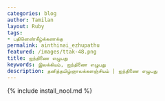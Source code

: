 ```yaml
---    
categories: blog    
author: Tamilan  
layout: Ruby  
tags:  
- பதினெண்கீழ்க்கணக்கு 
permalink: ainthinai_ezhupathu
featured: /images/ttak-48.png  
title: ஐந்திணை எழுபது
keywords: இலக்கியம், ஐந்திணை எழுபது
description: தனித்தமிழ்ஞாலக்களஞ்சியம் | ஐந்திணை எழுபது
--- 
```


{% include install_nool.md %}
